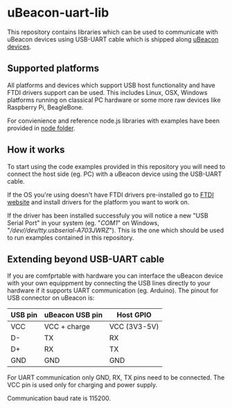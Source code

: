 # uBeacon-uart-lib

This repository contains libraries which can be used to communicate with uBeacon devices using USB-UART cable which is shipped along [uBeacon devices](http://ubudu.com/).

## Supported platforms

All platforms and devices which support USB host functionality and have FTDI drivers support can be used. This includes Linux, OSX, Windows platforms running on classical PC hardware or some more raw devices like Raspberry Pi, BeagleBone.

For convienience and reference node.js libraries with examples have been provided in [node folder](https://github.com/Ubudu/uBeacon-uart-lib/tree/master/node).

## How it works

To start using the code examples provided in this repository you will need to connect the host side (eg. PC) with a uBeacon device using the USB-UART cable. 

If the OS you're using doesn't have FTDI drivers pre-installed go to [FTDI website](http://www.ftdichip.com/Drivers/VCP.htm) and install drivers for the platform you want to work on.

If the driver has been installed successfuly you will notice a new "USB Serial Port" in your system (eg. "*COM1*" on Windows, "*/dev//dev/tty.usbserial-A703JWRZ*"). This is the one which should be used to run examples contained in this repository.

## Extending beyond USB-UART cable

If you are comfprtable with hardware you can interface the uBeacon device with your own equippment by connecting the USB lines directly to your hardware if it supports UART communication (eg. Arduino). The pinout for USB connector on uBeacon is:

| USB pin | uBeacon USB pin | Host GPIO | 
| --- | --- | --- | 
| VCC | VCC + charge | VCC (3V3-5V) | 
| D-  | TX  | RX |
| D+  | RX  | TX |
| GND | GND | GND |

For UART communication only GND, RX, TX pins need to be connected. The VCC pin is used only for charging and power supply.

Communication baud rate is 115200.